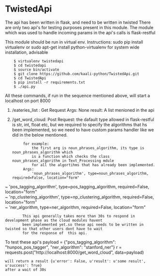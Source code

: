 # TwistedApi
The api has been written in flask, and need to be written in twisted
There are only two api's for testing purposes present in this module.
The module which was used to handle incoming params in the api's calls is flask-restful 

This module should be run in virtual env.
Instructions:
		sudo pip install virtualenv
		or 
		sudo apt-get install python-virtualenv for system wide installation, advisable


		$ virtualenv twistedapi
		$ cd twistedapi
		$ source bin/activate
		$ git clone https://github.com/kaali-python/TwistedApi.git
		$ cd TwistedApi
		$ pip install -r requirements.txt
		$ ./api.py

All these commands, if run in the sequence mentioned above, will start a localhost on port 8000


1. /eateries_list : Get Request
			Args: None
			result: A list menioned in the api

2. /get_word_cloud: Post Request:
			the dafault type allowed in flask-restful is str, int, float etc, but we required to specify
			the algorithms that hs been implemented, so we need to have custom params handler like we did
			in the below mentioned.

			for example:
				the first arg is noun_phrases_algorithm, its type is noun_phrases_algorithm which 
				is a function which checks the class noun_phrases_algorithm in Text_Processing mdule
				for all the algortihms that has already been implemented.
			Args:
				'noun_phrases_algorithm', type=noun_phrases_algorithm,  required=False, location="form"                                 
~                              	'pos_tagging_algorithm', type=pos_tagging_algorithm,  required=False, location="form"                                
~                             	'np_clustering_algorithm', type=np_clustering_algorithm,  required=False, location="form"                               
~                            	'ner_algorithm, type=ner_algorithm,  required=False, location="form" 

			This api generally takes more than 30s to respond in development phase as the cloud modules havent
			been implemented yet.so these api needs to be written in twisted so that other users dont have to wait
			for the response of  this api.



To test these api's
	 payload = {"pos_tagging_algorithm": "hunpos_pos_tagger", "ner_algorithm": "stanford_ner"}
	 r = requests.post("http://localhost:8000/get_word_cloud", data=payload)
	
	will return a result {u'error': False, u'result': u'some result', u'success': True}
	after a wait of 30s









